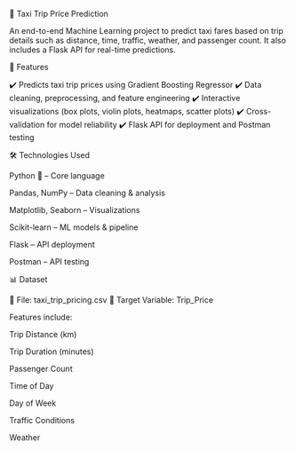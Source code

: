 🚖 Taxi Trip Price Prediction

An end-to-end Machine Learning project to predict taxi fares based on trip details such as distance, time, traffic, weather, and passenger count.
It also includes a Flask API for real-time predictions.

📌 Features

✔️ Predicts taxi trip prices using Gradient Boosting Regressor
✔️ Data cleaning, preprocessing, and feature engineering
✔️ Interactive visualizations (box plots, violin plots, heatmaps, scatter plots)
✔️ Cross-validation for model reliability
✔️ Flask API for deployment and Postman testing

🛠️ Technologies Used

Python 🐍 – Core language

Pandas, NumPy – Data cleaning & analysis

Matplotlib, Seaborn – Visualizations

Scikit-learn – ML models & pipeline

Flask – API deployment

Postman – API testing

📊 Dataset

📁 File: taxi_trip_pricing.csv
🎯 Target Variable: Trip_Price

Features include:

Trip Distance (km)

Trip Duration (minutes)

Passenger Count

Time of Day

Day of Week

Traffic Conditions

Weather
